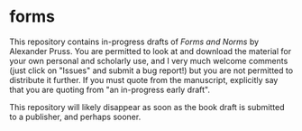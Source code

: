 # forms
This repository contains in-progress drafts of _Forms and Norms_ by Alexander Pruss. You are permitted to look at and download the material for your own personal and scholarly use, and I very much welcome comments (just click on "Issues" and submit a bug report!) but you are not permitted to distribute it further. If you must quote from the manuscript, explicitly say that you are quoting from "an in-progress early draft".

This repository will likely disappear as soon as the book draft is submitted to a publisher, and perhaps sooner.
